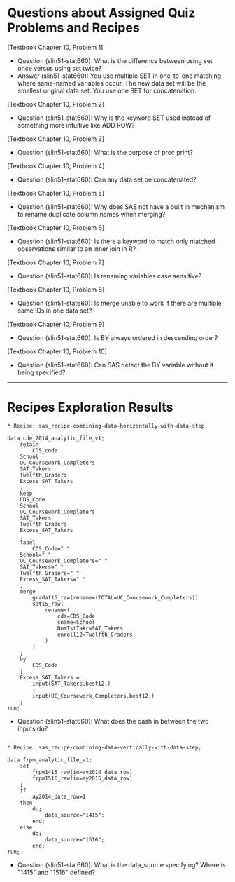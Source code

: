 
# Questions about Assigned Quiz Problems and Recipes


[Textbook Chapter 10, Problem 1]
* Question (slin51-stat660): What is the difference between using set once versus using set twice?
* Answer (slin51-stat660): You use multiple SET in one-to-one matching where same-named variables occur. The new data set will be the smallest original data set. You use one SET for concatenation.


[Textbook Chapter 10, Problem 2]
* Question (slin51-stat660): Why is the keyword SET used instead of something more intuitive like ADD ROW?


[Textbook Chapter 10, Problem 3]
* Question (slin51-stat660): What is the purpose of proc print?


[Textbook Chapter 10, Problem 4]
* Question (slin51-stat660): Can any data set be concatenated?


[Textbook Chapter 10, Problem 5]
* Question (slin51-stat660): Why does SAS not have a built in mechanism to rename duplicate column names when merging?


[Textbook Chapter 10, Problem 6]
* Question (slin51-stat660): Is there a keyword to match only matched observations similar to an inner join in R?


[Textbook Chapter 10, Problem 7]
* Question (slin51-stat660): Is renaming variables case sensitive?


[Textbook Chapter 10, Problem 8]
* Question (slin51-stat660): Is merge unable to work if there are multiple same IDs in one data set?


[Textbook Chapter 10, Problem 9]
* Question (slin51-stat660): Is BY always ordered in descending order?


[Textbook Chapter 10, Problem 10]
* Question (slin51-stat660): Can SAS detect the BY variable without it being specified?


***



# Recipes Exploration Results



```
* Recipe: sas_recipe-combining-data-horizontally-with-data-step;

data cde_2014_analytic_file_v1;
    retain
        CDS_code
	School
	UC_Coursework_Completers
	SAT_Takers
	Twelfth_Graders
	Excess_SAT_Takers
    ;
    keep
	CDS_Code
	School
	UC_Coursework_Completers
	SAT_Takers
	Twelfth_Graders
	Excess_SAT_Takers
    ;
    label
        CDS_Code=" "
	School=" "
	UC_Coursework_Completers=" "
	SAT_Takers=" "
	Twelfth_Graders=" "
	Excess_SAT_Takers=" "
    ;
    merge
        gradaf15_raw(rename=(TOTAL=UC_Coursework_Completers))
        sat15_raw(
            rename=(
                cds=CDS_Code
                sname=School
                NumTstTakr=SAT_Takers
                enroll12=Twelfth_Graders
            )
        )
    ;
    by
        CDS_Code
    ;
    Excess_SAT_Takers = 
        input(SAT_Takers,best12.)
        -
        input(UC_Coursework_Completers,best12.)
    ;
run;

```

* Question (slin51-stat660): What does the dash in between the two inputs do?


```

* Recipe: sas_recipe-combining-data-vertically-with-data-step;

data frpm_analytic_file_v1;
    set
        frpm1415_raw(in=ay2014_data_row)
        frpm1516_raw(in=ay2015_data_row)
    ;
    if
        ay2014_data_row=1
    then
        do;
            data_source="1415";
        end;
    else
        do;
            data_source="1516";
        end;
run;

```

* Question (slin51-stat660): What is the data_source specifying? Where is "1415" and "1516" defined?

